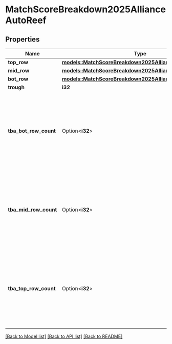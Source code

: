 # MatchScoreBreakdown2025AllianceAutoReef

## Properties

Name | Type | Description | Notes
------------ | ------------- | ------------- | -------------
**top_row** | [**models::MatchScoreBreakdown2025AllianceAutoReefTopRow**](Match_Score_Breakdown_2025_Alliance_autoReef_topRow.md) |  | 
**mid_row** | [**models::MatchScoreBreakdown2025AllianceAutoReefTopRow**](Match_Score_Breakdown_2025_Alliance_autoReef_topRow.md) |  | 
**bot_row** | [**models::MatchScoreBreakdown2025AllianceAutoReefTopRow**](Match_Score_Breakdown_2025_Alliance_autoReef_topRow.md) |  | 
**trough** | **i32** |  | 
**tba_bot_row_count** | Option<**i32**> | Unofficial TBA-computed value that sums the total number of game pieces scored in the botRow object. | [optional]
**tba_mid_row_count** | Option<**i32**> | Unofficial TBA-computed value that sums the total number of game pieces scored in the midRow object. | [optional]
**tba_top_row_count** | Option<**i32**> | Unofficial TBA-computed value that sums the total number of game pieces scored in the topRow object. | [optional]

[[Back to Model list]](../README.md#documentation-for-models) [[Back to API list]](../README.md#documentation-for-api-endpoints) [[Back to README]](../README.md)


